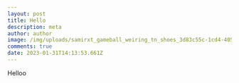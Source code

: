 ```yaml
---
layout: post
title: Hello
description: meta
author: author
image: /img/uploads/samirxt_gameball_weiring_tn_shoes_3d83c55c-1cd4-405b-a267-6a15f6ff7eea4-safeimagekit.png
comments: true
date: 2023-01-31T14:13:53.661Z
---
```

H﻿elloo